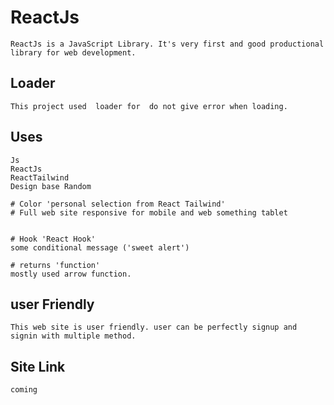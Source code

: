 # ReactJs

```
ReactJs is a JavaScript Library. It's very first and good productional library for web development.

```

## Loader

```
This project used  loader for  do not give error when loading.
```

## Uses

```
Js
ReactJs
ReactTailwind
Design base Random

# Color 'personal selection from React Tailwind'
# Full web site responsive for mobile and web something tablet


# Hook 'React Hook'
some conditional message ('sweet alert')

# returns 'function'
mostly used arrow function.
```

## user Friendly

```
This web site is user friendly. user can be perfectly signup and signin with multiple method.
```

## Site Link

```
coming
```
